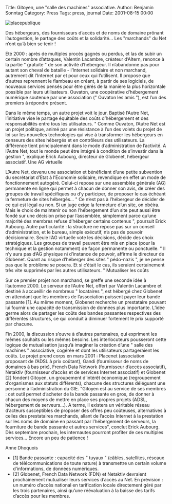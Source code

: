 Title: Gitoyen, une "salle des machines" associative.
Author: Benjamin Sonntag
Category: Press
Tags: press, journal
Date: 2001-08-15 00:00

![placepublique]({filename}/images/placepublique_gitoyen.gif)

Des hébergeurs, des fournisseurs d’accès et de noms de domaine prônant l’autogestion, le partage des coûts et la solidarité... Les "marchands" du Net n’ont qu’à bien se tenir !

Eté 2000 : après de multiples procès gagnés ou perdus, et las de subir un certain nombre d’attaques, Valentin Lacambre, créateur d’Altern, renonce à la partie " gratuite " de son activité d’hébergeur. Il n’abandonne pas pour autant son cheval de bataille - l’Internet solidaire et non marchand, autrement dit l’Internet par et pour ceux qui l’utilisent. Il propose que d’autres reprennent le flambeau en créant, à partir de ses logiciels, de nouveaux services pensés pour être gérés de la manière la plus horizontale possible par leurs utilisateurs. Ouvaton, une coopérative d’hébergement numérique soutenue par une association (" Ouvaton les amis "), est l’un des premiers à répondre présent.

Dans le même temps, un autre projet voit le jour. Baptisé l’Autre Net, l’initiative vise le partage équitable des coûts d’hébergement et des responsabilités entre tous les utilisateurs. " Comme Ouvaton, l’Autre Net est un projet politique, animé par une résistance à l’un des volets du projet de loi sur les nouvelles technologies qui vise à transformer les hébergeurs en censeurs des sites hébergés et en contrôleurs des utilisateurs. La différence tient principalement dans le mode d’administration de l’activité. A l’Autre Net, tout le monde peut être intégré à condition de s’investir dans la gestion ", explique Erick Aubourg, directeur de Globenet, hébergeur associatif.
Une AG virtuelle

L’Autre Net, devenu une association et bénéficiant d’une petite subvention du secrétariat d’Etat à l’Economie solidaire, revendique en effet un mode de fonctionnement autogéré. Celui-ci repose sur une assemblée générale (AG) permanente en ligne qui permet à chacun de donner son avis, de créer des groupes de travail spécifiques ou d’y participer, de proposer le cas échéant la fermeture de sites hébergés... " Ce n’est pas à l’hébergeur de décider de ce qui est légal ou non. Si un juge exige la fermeture d’un site, on obéira. Mais le choix de maintenir ou non l’hébergement d’un site peut aussi être fondé sur une décision prise par l’assemblée, simplement parce qu’une majorité des membres refuse d’héberger certains contenus ", poursuit Erick Aubourg. Autre particularité : la structure ne repose pas sur un conseil d’administration, et le bureau, simple exécutif, n’a pas de pouvoir décisionnaire. Seule l’AG virtuelle vote les décisions, décide des choix stratégiques. Les groupes de travail peuvent être mis en place (pour la technique et la gestion notamment) de façon permanente ou ponctuelle. " Il n’y aura pas d’AG physique ni d’instance de pouvoir, affirme le directeur de Globenet. Quant au risque d’héberger des sites " pédo-nazis ", je ne pense pas que le problème se posera. Et si c’était le cas, ils seraient certainement très vite supprimés par les autres utilisateurs. "
Mutualiser les coûts

Sur ce premier projet non marchand, se greffe une seconde idée à l’automne 2000. Le serveur de l’Autre Net, offert par Valentin Lacambre et destiné à accueillir de nombreux " locataires ", est hébergé chez Globenet en attendant que les membres de l’association puissent payer leur bande passante [1]. Au même moment, Globenet recherche un prestataire pouvant lui fournir une capacité de transmission de données plus importante. L’idée germe alors de partager les coûts des bandes passantes respectives des différentes structures, ce qui conduit à diminuer fortement le prix supporté par chacune.

Fin 2000, la discussion s’ouvre à d’autres partenaires, qui expriment les mêmes souhaits ou les mêmes besoins. Les interlocuteurs pousseront cette logique de mutualisation jusqu’à imaginer la création d’une " salle des machines " associative, cogérée et dont les utilisateurs partageraient les coûts. Le projet prend corps en mars 2001 : Placenet (association proposant de l’ADSL à prix coûtant), Gandi (fournisseur de noms de domaines à bas prix), French Data Network (fournisseur d’accès associatif), Netaktiv (fournisseur d’accès et de services Internet associatif) et Globenet [2] fondent Gitoyen, un groupement d’intérêt économique (regroupement d’organismes aux statuts différents), chacune des structures déléguant une personne à l’administration du GIE. "Gitoyen est au service de ses membres : cet outil permet d’acheter de la bande passante en gros, de donner à chacun des moyens de mettre en place ses propres projets (ADSL, hébergement de serveurs...). A terme, il existera un véritable réseau d’acteurs susceptibles de proposer des offres peu coûteuses, alternatives à celles des prestataires marchands, allant de l’accès Internet à la prestation sur les noms de domaine en passant par l’hébergement de serveurs, la fourniture de bande passante et autres services", conclut Erick Aubourg. Dès septembre prochain, les internautes pourront profiter de ces multiples services… Encore un peu de patience !

Anne Dhoquois

* [1] Bande passante : capacité des " tuyaux " (câbles, satellites, réseaux de télécommunications de toute nature) à transmettre un certain volume d’informations, de données numériques.
* [2] Globenet, French Data Network (FDN) et Netaktiv devraient prochainement mutualiser leurs services d’accès au Net. En prévision : un numéro d’accès national en tarification locale directement géré par les trois partenaires, ainsi qu’une réévaluation à la baisse des tarifs d’accès pour les membres.
